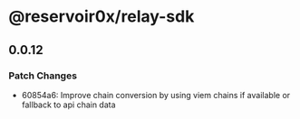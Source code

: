 # @reservoir0x/relay-sdk

## 0.0.12

### Patch Changes

- 60854a6: Improve chain conversion by using viem chains if available or fallback to api chain data
